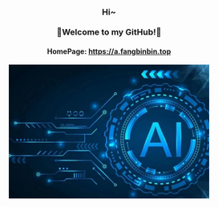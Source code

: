 <h3 align="center">Hi~<br><br>🎉Welcome to my GitHub!🎉</h3>

<h4 align="center">HomePage: <a href='https://a.fangbinbin.top'>https://a.fangbinbin.top</a></h4>

<p align="center" style="border-radius: 20px;">
    <img src="https://github.com/Cool-breeze-bin/cool-breeze-bin/blob/main/ai.jpg" alt="React Forget" width='400px'/>
</p>

<!--
![](https://github.com/Cool-breeze-bin/cool-breeze-bin/blob/main/ai.jpg)
**Cool-breeze-bin/cool-breeze-bin** is a ✨ _special_ ✨ repository because its `README.md` (this file) appears on your GitHub profile.

Here are some ideas to get you started:

- 🔭 I’m currently working on ...
- 🌱 I’m currently learning ...
- 👯 I’m looking to collaborate on ...
- 🤔 I’m looking for help with ...
- 💬 Ask me about ...
- 📫 How to reach me: ...
- 😄 Pronouns: ...
- ⚡ Fun fact: ...
-->
